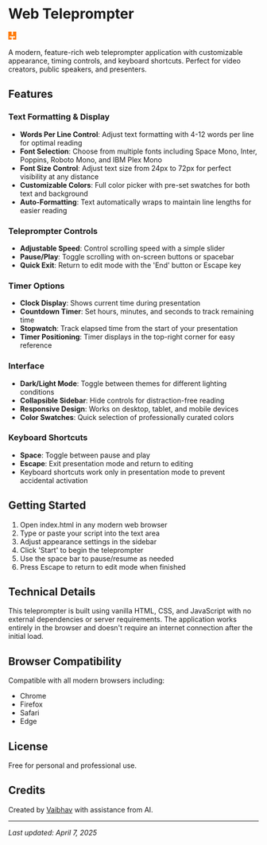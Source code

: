 # Web Teleprompter

![Teleprompter Logo](assets/logo_16.png)

A modern, feature-rich web teleprompter application with customizable appearance, timing controls, and keyboard shortcuts. Perfect for video creators, public speakers, and presenters.

## Features

### Text Formatting & Display
- **Words Per Line Control**: Adjust text formatting with 4-12 words per line for optimal reading
- **Font Selection**: Choose from multiple fonts including Space Mono, Inter, Poppins, Roboto Mono, and IBM Plex Mono
- **Font Size Control**: Adjust text size from 24px to 72px for perfect visibility at any distance
- **Customizable Colors**: Full color picker with pre-set swatches for both text and background
- **Auto-Formatting**: Text automatically wraps to maintain line lengths for easier reading

### Teleprompter Controls
- **Adjustable Speed**: Control scrolling speed with a simple slider
- **Pause/Play**: Toggle scrolling with on-screen buttons or spacebar
- **Quick Exit**: Return to edit mode with the 'End' button or Escape key

### Timer Options
- **Clock Display**: Shows current time during presentation
- **Countdown Timer**: Set hours, minutes, and seconds to track remaining time
- **Stopwatch**: Track elapsed time from the start of your presentation
- **Timer Positioning**: Timer displays in the top-right corner for easy reference

### Interface
- **Dark/Light Mode**: Toggle between themes for different lighting conditions
- **Collapsible Sidebar**: Hide controls for distraction-free reading
- **Responsive Design**: Works on desktop, tablet, and mobile devices
- **Color Swatches**: Quick selection of professionally curated colors

### Keyboard Shortcuts
- **Space**: Toggle between pause and play
- **Escape**: Exit presentation mode and return to editing
- Keyboard shortcuts work only in presentation mode to prevent accidental activation

## Getting Started

1. Open index.html in any modern web browser
2. Type or paste your script into the text area
3. Adjust appearance settings in the sidebar
4. Click 'Start' to begin the teleprompter
5. Use the space bar to pause/resume as needed
6. Press Escape to return to edit mode when finished

## Technical Details

This teleprompter is built using vanilla HTML, CSS, and JavaScript with no external dependencies or server requirements. The application works entirely in the browser and doesn't require an internet connection after the initial load.

## Browser Compatibility

Compatible with all modern browsers including:
- Chrome
- Firefox
- Safari
- Edge

## License

Free for personal and professional use.

## Credits

Created by [Vaibhav](https://linkedin.com/in/vaigu) with assistance from AI.

---

*Last updated: April 7, 2025*
